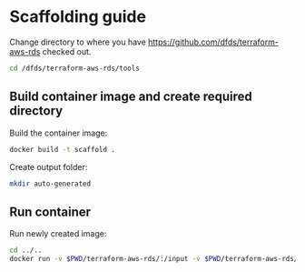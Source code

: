 # Scaffolding guide

Change directory to where you have <https://github.com/dfds/terraform-aws-rds> checked out.

```bash
cd /dfds/terraform-aws-rds/tools
```

## Build container image and create required directory

Build the container image:

```bash
docker build -t scaffold .
```

Create output folder:

```bash
mkdir auto-generated
```

## Run container

Run newly created image:

```bash
cd ../..
docker run -v $PWD/terraform-aws-rds/:/input -v $PWD/terraform-aws-rds/tools/auto-generated/:/output scaffold:latest
```
